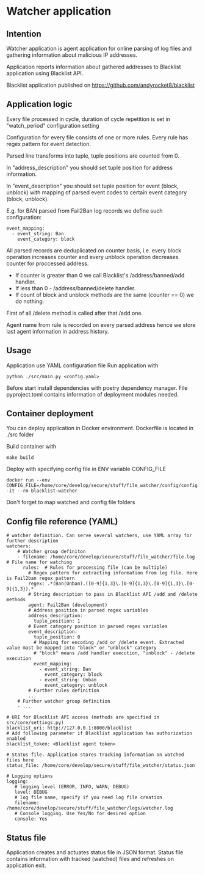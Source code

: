 # Watcher application
## Intention
Watcher application is agent application for online parsing of log files and gathering information about malicious IP addresses.

Application reports information about gathered addresses to Blacklist application using Blacklist API.

Blacklist application published on https://github.com/andyrocket8/blacklist 


## Application logic
Every file processed in cycle, duration of cycle repetition is set in "watch_period" configuration setting

Configuration for every file consists of one or more rules. Every rule has regex pattern for event detection.

Parsed line transforms into tuple, tuple positions are counted from 0. 

In "address_description" you should set tuple position for address information.

In "event_description" you should set tuple position for event (block, unblock) with mapping of parsed event codes to certain event category (block, unblock).

E.g. for BAN parsed from Fail2Ban log records we define such configuration:
```configuration
event_mapping:
  - event_string: Ban
    event_category: block
```

All parsed records are deduplicated on counter basis, i.e. every block operation increases counter and every unblock operation decreases counter for proccessed address.
* If counter is greater than 0 we call Blacklist's /address/banned/add handler. 
* If less than 0 - /address/banned/delete handler.
* If count of block and unblock methods are the same (counter == 0) we do nothing.

First of all /delete method is called after that /add one. 

Agent name from rule is recorded on every parsed address hence we store last agent information in address history.

## Usage
Application use YAML configuration file
Run application with 
```commandline
python ./src/main.py <config.yaml>
```
Before start install dependencies with poetry dependency manager. File pyproject.toml contains information of deployment modules needed.

## Container deployment
You can deploy application in Docker environment.
Dockerfile is located in ./src folder

Build container with 
```
make build
``` 
Deploy with specifying config file in ENV variable CONFIG_FILE
```
docker run --env CONFIG_FILE=/home/core/develop/secure/stuff/file_watcher/config/config.yml -it --rm blacklist-watcher
```
Don't forget to map watched and config file folders

## Config file reference (YAML)
```
# watcher definition. Can serve several watchers, use YAML array for further description
watchers:
    # Watcher group definiton       
    - filename: /home/core/develop/secure/stuff/file_watcher/file.log  # File name for watching
      rules:  # Rules for processing file (can be multiple)
        # Regex pattern for extracting information from log file. Here is Fail2ban regex pattern 
        regex: .*(Ban|Unban).([0-9]{1,3}\.[0-9]{1,3}\.[0-9]{1,3}\.[0-9]{1,3}).*
        # String description to pass in Blacklist API /add and /delete methods 
        agent: Fail2Ban (development)
        # Address position in parsed regex variables
        address_description: 
          tuple_position: 1
        # Event category position in parsed regex variables
        event_description:
          tuple_position: 0
          # Mapping for encoding /add or /delete event. Extracted value mast be mapped into "block" or "unblock" category
          # "block" means /add handler execution, "unblock" - /delete execution  
          event_mapping:
            - event_string: Ban
              event_category: block
            - event_string: Unban
              event_category: unblock
        # Further rules definition 
        ... 
    # Further watcher group definition 
    - ... 

# URI for Blacklist API access (methods are specified in src/core/settings.py) 
blacklist_uri: http://127.0.0.1:8000/blacklist
# Add following parameter if Blacklist application has authorization enabled
blacklist_token: <Blacklist agent token>

# Status file. Application stores tracking information on watched files here  
status_file: /home/core/develop/secure/stuff/file_watcher/status.json

# Logging options 
logging:
   # logging level (ERROR, INFO, WARN, DEBUG) 
   level: DEBUG
   # log file name, specify if you need log file creation
   filename: /home/core/develop/secure/stuff/file_watcher/logs/watcher.log
   # Console logging. Use Yes/No for desired option
   console: Yes
```

## Status file
Application creates and actuates status file in JSON format. Status file contains information with tracked (watched) files and refreshes on application exit.
